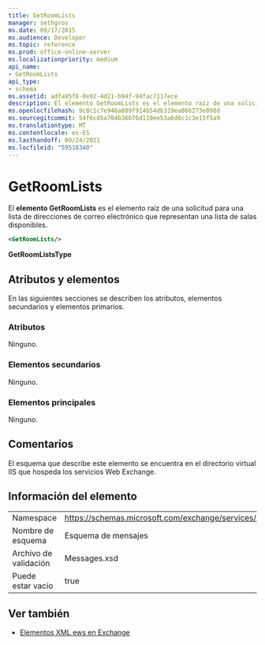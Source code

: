 ```yaml
---
title: GetRoomLists
manager: sethgros
ms.date: 09/17/2015
ms.audience: Developer
ms.topic: reference
ms.prod: office-online-server
ms.localizationpriority: medium
api_name:
- GetRoomLists
api_type:
- schema
ms.assetid: adfa95f8-0e92-4d21-b94f-94fac7117ece
description: El elemento GetRoomLists es el elemento raíz de una solicitud para una lista de direcciones de correo electrónico que representan una lista de salas disponibles.
ms.openlocfilehash: 9c8c1c7e946a809f914b54db319ea866273e098d
ms.sourcegitcommit: 54f6cd5a704b36b76d110ee53a6d6c1c3e15f5a9
ms.translationtype: MT
ms.contentlocale: es-ES
ms.lasthandoff: 09/24/2021
ms.locfileid: "59518340"
---
```

# <a name="getroomlists"></a>GetRoomLists

El **elemento GetRoomLists** es el elemento raíz de una solicitud para una lista de direcciones de correo electrónico que representan una lista de salas disponibles. 
  
```XML
<GetRoomLists/>
```

 **GetRoomListsType**
## <a name="attributes-and-elements"></a>Atributos y elementos

En las siguientes secciones se describen los atributos, elementos secundarios y elementos primarios.
  
### <a name="attributes"></a>Atributos

Ninguno.
  
### <a name="child-elements"></a>Elementos secundarios

Ninguno.
  
### <a name="parent-elements"></a>Elementos principales

Ninguno.
  
## <a name="remarks"></a>Comentarios

El esquema que describe este elemento se encuentra en el directorio virtual IIS que hospeda los servicios Web Exchange.
  
## <a name="element-information"></a>Información del elemento

|||
|:-----|:-----|
|Namespace  <br/> |https://schemas.microsoft.com/exchange/services/2006/messages  <br/> |
|Nombre de esquema  <br/> |Esquema de mensajes  <br/> |
|Archivo de validación  <br/> |Messages.xsd  <br/> |
|Puede estar vacío  <br/> |true  <br/> |
   
## <a name="see-also"></a>Ver también



- [Elementos XML ews en Exchange](ews-xml-elements-in-exchange.md)

